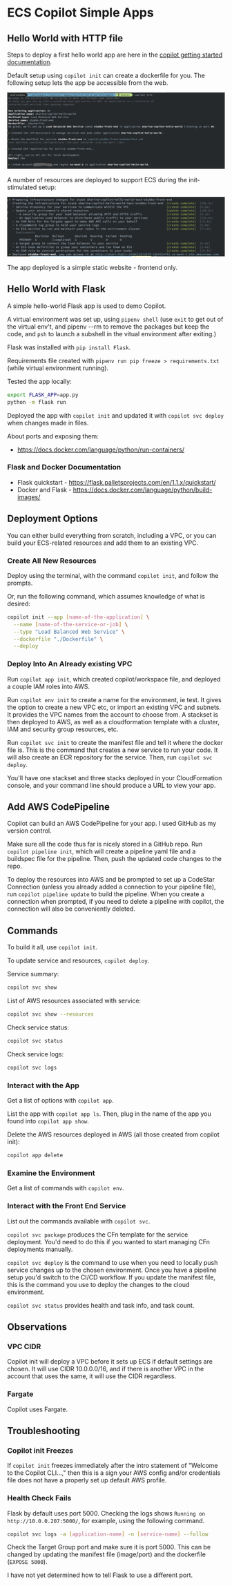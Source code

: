 # ECS Copilot Simple Apps

## Hello World with HTTP file

Steps to deploy a first hello world app are here in the [copilot getting started documentation](https://aws.github.io/copilot-cli/docs/getting-started/first-app-tutorial/).

Default setup using `copilot init` can create a dockerfile for you. The following setup lets the app be accessible from the web.

![screenshot of terminal](images/initial-setup.png)

A number of resources are deployed to support ECS during the init-stimulated setup:

![screenshot of terminal](images/infrastructure.png)

The app deployed is a simple static website - frontend only.

## Hello World with Flask

A simple hello-world Flask app is used to demo Copilot.

A virtual environment was set up, using `pipenv shell` (use `exit` to get out of the virtual env't, and pipenv --rm to remove the packages but keep the code, and `psh` to launch a subshell in the vitual environment after exiting.)

Flask was installed with `pip install Flask`.

Requirements file created with `pipenv run pip freeze > requirements.txt` (while virtual environment running).

Tested the app locally:

```bash
export FLASK_APP=app.py
python -m flask run
```

Deployed the app with `copilot init` and updated it with `copilot svc deploy` when changes made in files.


About ports and exposing them:

* https://docs.docker.com/language/python/run-containers/

### Flask and Docker Documentation

* Flask quickstart - https://flask.palletsprojects.com/en/1.1.x/quickstart/
* Docker and Flask - https://docs.docker.com/language/python/build-images/

## Deployment Options

You can either build everything from scratch, including a VPC, or you can build your ECS-related resources and add them to an existing VPC.

### Create All New Resources

Deploy using the terminal, with the command `copilot init`, and follow the prompts.

Or, run the following command, which assumes knowledge of what is desired:

```bash
copilot init --app [name-of-the-application] \
  --name [name-of-the-service-or-job] \
  --type "Load Balanced Web Service" \
  --dockerfile "./Dockerfile" \
  --deploy
  ```

### Deploy Into An Already existing VPC

Run `copilot app init`, which created copilot/workspace file, and deployed a couple IAM roles into AWS.

Run `copilot env init` to create a name for the environment, ie test. It gives the option to create a new VPC etc, or import an existing VPC and subnets. It provides the VPC names from the account to choose from. A stackset is then deployed to AWS, as well as a cloudformation template with a cluster, IAM and security group resources, etc.

Run `copilot svc init` to create the manifest file and tell it where the docker file is. This is the command that creates a new service to run your code. It will also create an ECR repository for the service. Then, run `copilot svc deploy`.

You'll have one stackset and three stacks deployed in your CloudFormation console, and your command line should produce a URL to view your app.

## Add AWS CodePipeline

Copilot can build an AWS CodePipeline for your app. I used GitHub as my version control.

Make sure all the code thus far is nicely stored in a GitHub repo. Run `copilot pipeline init`, which will create a pipeline yaml file and a buildspec file for the pipeline. Then, push the updated code changes to the repo.

To deploy the resources into AWS and be prompted to set up a CodeStar Connection (unless you already added a connection to your pipeline file), run `copilot pipeline update` to build the pipeline. When you create a connection when prompted, if you need to delete a pipeline with copilot, the connection will also be conveniently deleted.

## Commands

To build it all, use `copilot init`.

To update service and resources, `copilot deploy`.


Service summary:

```bash
copilot svc show
```

List of AWS resources associated with service:

```bash
copilot svc show --resources
```

Check service status:

```bash
copilot svc status
```

Check service logs:

```bash
copilot svc logs
```

### Interact with the App

Get a list of options with `copilot app`.

List the app with `copilot app ls`. Then, plug in the name of the app you found into `copilot app show`.

Delete the AWS resources deployed in AWS (all those created from copilot init):

```bash
copilot app delete
```

### Examine the Environment

Get a list of commands with `copilot env`.

### Interact with the Front End Service

List out the commands available with `copilot svc`.

`copilot svc package` produces the CFn template for the service deployment. You'd need to do this if you wanted to start managing CFn deployments manually.

`copilot svc deploy` is the command to use when you need to locally push service changes up to the chosen environment. Once you have a pipeline setup you'd switch to the CI/CD workflow. If you update the manifest file, this is the command you use to deploy the changes to the cloud environment.

`copilot svc status` provides health and task info, and task count.

## Observations

### VPC CIDR

Copilot init will deploy a VPC before it sets up ECS if default settings are chosen. It will use CIDR 10.0.0.0/16, and if there is another VPC in the account that uses the same, it will use the CIDR regardless.

### Fargate

Copilot uses Fargate.

## Troubleshooting

### Copilot init Freezes

If `copilot init` freezes immediately after the intro statement of "Welcome to the Copilot CLI...," then this is a sign your AWS config and/or credentials file does not have a properly set up default AWS profile.

### Health Check Fails

Flask by default uses port 5000. Checking the logs shows `Running on http://10.0.0.207:5000/`, for example, using the following command.

```bash
copilot svc logs -a [application-name] -n [service-name] --follow
```

Check the Target Group port and make sure it is port 5000. This can be changed by updating the manifest file (image/port) and the dockerfile (`EXPOSE 5000`).

I have not yet determined how to tell Flask to use a different port.